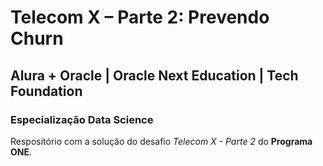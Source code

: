 # Telecom X – Parte 2: Prevendo Churn
## Alura + Oracle | Oracle Next Education | Tech Foundation
### Especialização Data Science

Respositório com a solução do desafio _Telecom X - Parte 2_ do **Programa ONE**.
